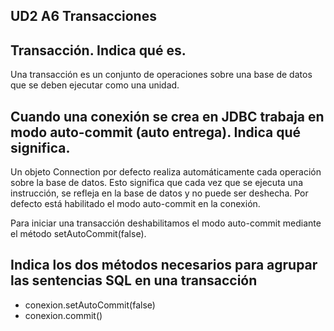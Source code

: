 ## UD2 A6 Transacciones

## Transacción. Indica qué es.
Una transacción es un conjunto de operaciones sobre una base de datos que se deben ejecutar como una unidad.

## Cuando una conexión se crea en JDBC trabaja en modo auto-commit (auto entrega). Indica qué significa.
Un objeto Connection por defecto realiza automáticamente cada operación sobre la base de datos. Esto significa que cada vez que se ejecuta una instrucción, se refleja en la base de datos y no puede ser deshecha. Por defecto está habilitado el modo auto-commit en la conexión.

Para iniciar una transacción deshabilitamos el modo auto-commit mediante el método setAutoCommit(false). 

## Indica los dos métodos necesarios para agrupar las sentencias SQL en una transacción

- conexion.setAutoCommit(false)
- conexion.commit()

